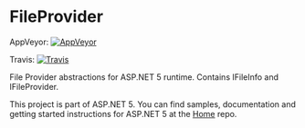 FileProvider
==========
AppVeyor: [![AppVeyor](https://ci.appveyor.com/api/projects/status/8pryt261xf7q0cb6/branch/dev?svg=true)](https://ci.appveyor.com/project/aspnetci/FileSystem/branch/dev)

Travis:   [![Travis](https://travis-ci.org/aspnet/FileSystem.svg?branch=dev)](https://travis-ci.org/aspnet/FileSystem)

File Provider abstractions for ASP.NET 5 runtime. Contains IFileInfo and IFileProvider.

This project is part of ASP.NET 5. You can find samples, documentation and getting started instructions for ASP.NET 5 at the [Home](https://github.com/aspnet/home) repo.
